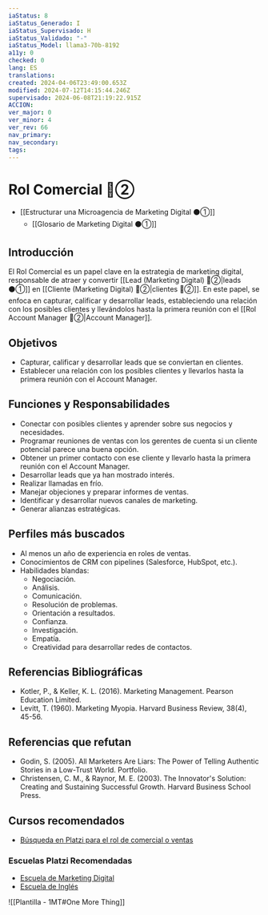 ```yaml
---
iaStatus: 8
iaStatus_Generado: I
iaStatus_Supervisado: H
iaStatus_Validado: "-"
iaStatus_Model: llama3-70b-8192
a11y: 0
checked: 0
lang: ES
translations: 
created: 2024-04-06T23:49:00.653Z
modified: 2024-07-12T14:15:44.246Z
supervisado: 2024-06-08T21:19:22.915Z
ACCION: 
ver_major: 0
ver_minor: 4
ver_rev: 66
nav_primary: 
nav_secondary: 
tags:
---
```

# Rol Comercial 🔴②

* [[Estructurar una Microagencia de Marketing Digital  ⚫①]]
	* [[Glosario de Marketing Digital ⚫①]]

## Introducción

El Rol Comercial es un papel clave en la estrategia de marketing digital, responsable de atraer y convertir [[Lead (Marketing Digital) 🔴②|leads ⚫①]] en [[Cliente (Marketing Digital)  🔴②|clientes 🔴②]]. En este papel, se enfoca en capturar, calificar y desarrollar leads, estableciendo una relación con los posibles clientes y llevándolos hasta la primera reunión con el [[Rol Account Manager 🔴②|Account Manager]].
## Objetivos

* Capturar, calificar y desarrollar leads que se conviertan en clientes.
* Establecer una relación con los posibles clientes y llevarlos hasta la primera reunión con el Account Manager.

## Funciones y Responsabilidades

* Conectar con posibles clientes y aprender sobre sus negocios y necesidades.
* Programar reuniones de ventas con los gerentes de cuenta si un cliente potencial parece una buena opción.
* Obtener un primer contacto con ese cliente y llevarlo hasta la primera reunión con el Account Manager.
* Desarrollar leads que ya han mostrado interés.
* Realizar llamadas en frío.
* Manejar objeciones y preparar informes de ventas.
* Identificar y desarrollar nuevos canales de marketing.
* Generar alianzas estratégicas.

## Perfiles más buscados

* Al menos un año de experiencia en roles de ventas.
* Conocimientos de CRM con pipelines (Salesforce, HubSpot, etc.).
* Habilidades blandas:
	+ Negociación.
	+ Análisis.
	+ Comunicación.
	+ Resolución de problemas.
	+ Orientación a resultados.
	+ Confianza.
	+ Investigación.
	+ Empatía.
	+ Creatividad para desarrollar redes de contactos.

## Referencias Bibliográficas

- Kotler, P., & Keller, K. L. (2016). Marketing Management. Pearson Education Limited.
- Levitt, T. (1960). Marketing Myopia. Harvard Business Review, 38(4), 45-56.

## Referencias que refutan

- Godin, S. (2005). All Marketers Are Liars: The Power of Telling Authentic Stories in a Low-Trust World. Portfolio.
- Christensen, C. M., & Raynor, M. E. (2003). The Innovator's Solution: Creating and Sustaining Successful Growth. Harvard Business School Press.

## Cursos recomendados

* [Búsqueda en Platzi para el rol de comercial o ventas](https://platzi.com/buscar/?search=comercial%20o%20ventas)

 ### Escuelas Platzi Recomendadas

* [Escuela de Marketing Digital](https://platzi.com/escuela/marketing/)
* [Escuela de Inglés](https://platzi.com/escuela/ingles/)

![[Plantilla - 1MT#One More Thing]]